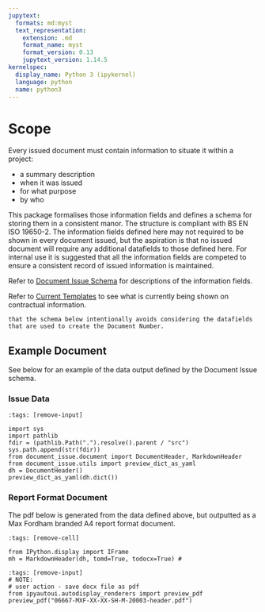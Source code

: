 ```yaml
---
jupytext:
  formats: md:myst
  text_representation:
    extension: .md
    format_name: myst
    format_version: 0.13
    jupytext_version: 1.14.5
kernelspec:
  display_name: Python 3 (ipykernel)
  language: python
  name: python3
---
```


# Scope

Every issued document must contain information to situate it within a project:

- a summary description
- when it was issued
- for what purpose
- by who

This package formalises those information fields and
defines a schema for storing them in a consistent manor. The structure is compliant
with BS EN ISO 19650-2. The information fields defined here may not required to be
shown in every document issued, but the aspiration is that no issued document
will require any additional datafields to those defined here. For internal use it
is suggested that all the information fields are competed to ensure a consistent
record of issued information is maintained.

Refer to [Document Issue Schema](/schema.md) for descriptions of the information
fields.

Refer to [Current Templates](/current-templates) to see what is
currently being shown on contractual information.

```{Note}
that the schema below intentionally avoids considering the datafields that are used to create the Document Number.
```

## Example Document

See below for an example of the data output defined by the Document Issue schema.

### Issue Data

```{code-cell} ipython3
:tags: [remove-input]

import sys
import pathlib
fdir = (pathlib.Path(".").resolve().parent / "src")
sys.path.append(str(fdir))
from document_issue.document import DocumentHeader, MarkdownHeader
from document_issue.utils import preview_dict_as_yaml
dh = DocumentHeader()
preview_dict_as_yaml(dh.dict())
```

### Report Format Document

The pdf below is generated from the data defined above, but outputted as a
Max Fordham branded A4 report format document.

```{code-cell} ipython3
:tags: [remove-cell]

from IPython.display import IFrame
mh = MarkdownHeader(dh, tomd=True, todocx=True) # 
```

```{code-cell} ipython3
:tags: [remove-input]
# NOTE: 
# user action - save docx file as pdf
from ipyautoui.autodisplay_renderers import preview_pdf
preview_pdf("06667-MXF-XX-XX-SH-M-20003-header.pdf")
```
